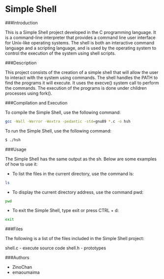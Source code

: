 # Simple Shell

###Introduction

This is a Simple Shell project developed in the C programming language. It is a command-line interpreter that provides a command line user interface for Unix-like operating systems. The shell is both an interactive command language and a scripting language, and is used by the operating system to control the execution of the system using shell scripts.

###Description

This project consists of the creation of a simple shell that will allow the user to interact with the system using commands. The shell handles the PATH to find the programs it will execute. It uses the execve() system call to perform the commands. The execution of the programs is done under children processes using fork().

###Compilation and Execution

To compile the Simple Shell, use the following command:
```sh
gcc -Wall -Werror -Wextra -pedantic -std=gnu89 *.c -o hsh
```
To run the Simple Shell, use the following command:
```sh
$ ./hsh
```

###Usage

The Simple Shell has the same output as the sh. Below are some examples of how to use it:

- To list the files in the current directory, use the command ls:
```sh
ls
```
- To display the current directory address, use the command pwd:
```sh
pwd
```
- To exit the Simple Shell, type exit or press CTRL + d:
```sh
exit
```

###Files

The following is a list of the files included in the Simple Shell project:

shell.c - execute source code
shell.h - prototypes

###Authors
- ZinoChan
- emaoumaima

